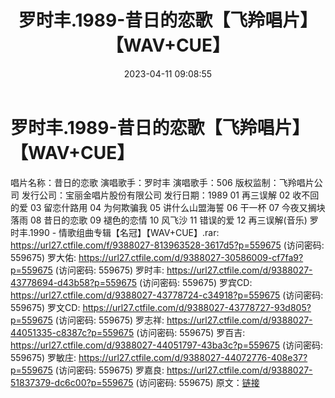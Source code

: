 ﻿---
title: 罗时丰.1989-昔日的恋歌【飞羚唱片】【WAV+CUE】
date: 2023-04-11 09:08:55
categories: WAV车载音乐、镜像
tags: 华语中文
---
# 罗时丰.1989-昔日的恋歌【飞羚唱片】【WAV+CUE】

唱片名称：昔日的恋歌
演唱歌手：罗时丰
演唱歌手：506
版权监制：飞羚唱片公司
发行公司：宝丽金唱片股份有限公司
发行日期：1989
01 再三误解
02 收不回的爱
03 留恋什路用
04 为何欺骗我
05 讲什么山盟海誓
06 干一杯
07 今夜又搁块落雨
08 昔日的恋歌
09 褪色的恋情
10 风飞沙
11 错误的爱
12 再三误解(音乐)
罗时丰.1990 - 情歌组曲专辑【名冠】【WAV+CUE】.rar: https://url27.ctfile.com/f/9388027-813963528-3617d5?p=559675
(访问密码: 559675)
罗大佑: https://url27.ctfile.com/d/9388027-30586009-cf7fa9?p=559675
(访问密码: 559675)
罗时丰: https://url27.ctfile.com/d/9388027-43778694-d43b58?p=559675
(访问密码: 559675)
罗宾CD: https://url27.ctfile.com/d/9388027-43778724-c34918?p=559675
(访问密码: 559675)
罗文CD: https://url27.ctfile.com/d/9388027-43778727-93d805?p=559675
(访问密码: 559675)
罗志祥: https://url27.ctfile.com/d/9388027-44051335-c8387c?p=559675
(访问密码: 559675)
罗百吉: https://url27.ctfile.com/d/9388027-44051797-43ba3c?p=559675
(访问密码: 559675)
罗敏庄: https://url27.ctfile.com/d/9388027-44072776-408e37?p=559675
(访问密码: 559675)
罗嘉良: https://url27.ctfile.com/d/9388027-51837379-dc6c00?p=559675
(访问密码: 559675)
原文：[链接](https://blog.sina.com.cn/s/blog_1647c7e76010311e6.html)
